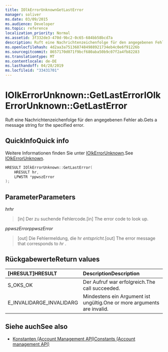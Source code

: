 ```yaml
---
title: IOlkErrorUnknownGetLastError
manager: soliver
ms.date: 03/09/2015
ms.audience: Developer
ms.topic: reference
localization_priority: Normal
ms.assetid: 3f332de3-470d-9bc2-0c65-684bb58bcd7a
description: Ruft eine Nachrichtenzeichenfolge für den angegebenen Fehler ab.
ms.openlocfilehash: 4d2aa3a7513687484988921734eb4c0e6f91226b
ms.sourcegitcommit: 8657170d071f9bcf680aba50b9c07f2a4fb82283
ms.translationtype: MT
ms.contentlocale: de-DE
ms.lasthandoff: 04/28/2019
ms.locfileid: "33431701"
---
```

# <a name="iolkerrorunknowngetlasterror"></a><span data-ttu-id="b4eb4-103">IOlkErrorUnknown::GetLastError</span><span class="sxs-lookup"><span data-stu-id="b4eb4-103">IOlkErrorUnknown::GetLastError</span></span>

<span data-ttu-id="b4eb4-104">Ruft eine Nachrichtenzeichenfolge für den angegebenen Fehler ab.</span><span class="sxs-lookup"><span data-stu-id="b4eb4-104">Gets a message string for the specified error.</span></span> 
  
## <a name="quick-info"></a><span data-ttu-id="b4eb4-105">QuickInfo</span><span class="sxs-lookup"><span data-stu-id="b4eb4-105">Quick info</span></span>

<span data-ttu-id="b4eb4-106">Weitere Informationen finden Sie unter [IOlkErrorUnknown](iolkerrorunknown.md).</span><span class="sxs-lookup"><span data-stu-id="b4eb4-106">See [IOlkErrorUnknown](iolkerrorunknown.md).</span></span>
  
```cpp
HRESULT IOlkErrorUnknown::GetLastError(  
    HRESULT hr, 
    LPWSTR *ppwszError 
); 

```

## <a name="parameters"></a><span data-ttu-id="b4eb4-107">Parameter</span><span class="sxs-lookup"><span data-stu-id="b4eb4-107">Parameters</span></span>

<span data-ttu-id="b4eb4-108">_hr_</span><span class="sxs-lookup"><span data-stu-id="b4eb4-108">_hr_</span></span>
  
> <span data-ttu-id="b4eb4-109">[in] Der zu suchende Fehlercode.</span><span class="sxs-lookup"><span data-stu-id="b4eb4-109">[in] The error code to look up.</span></span>
    
<span data-ttu-id="b4eb4-110">_ppwszError_</span><span class="sxs-lookup"><span data-stu-id="b4eb4-110">_ppwszError_</span></span>
  
> <span data-ttu-id="b4eb4-111">[out] Die Fehlermeldung, die hr *entspricht.*</span><span class="sxs-lookup"><span data-stu-id="b4eb4-111">[out] The error message that corresponds to  *hr*  .</span></span> 
    
## <a name="return-values"></a><span data-ttu-id="b4eb4-112">Rückgabewerte</span><span class="sxs-lookup"><span data-stu-id="b4eb4-112">Return values</span></span>

|<span data-ttu-id="b4eb4-113">**[HRESULT]**</span><span class="sxs-lookup"><span data-stu-id="b4eb4-113">**HRESULT**</span></span>|<span data-ttu-id="b4eb4-114">**Description**</span><span class="sxs-lookup"><span data-stu-id="b4eb4-114">**Description**</span></span>|
|:-----|:-----|
|<span data-ttu-id="b4eb4-115">S_OK</span><span class="sxs-lookup"><span data-stu-id="b4eb4-115">S_OK</span></span>  <br/> |<span data-ttu-id="b4eb4-116">Der Aufruf war erfolgreich.</span><span class="sxs-lookup"><span data-stu-id="b4eb4-116">The call succeeded.</span></span>  <br/> |
|<span data-ttu-id="b4eb4-117">E_INVALIDARG</span><span class="sxs-lookup"><span data-stu-id="b4eb4-117">E_INVALIDARG</span></span>  <br/> |<span data-ttu-id="b4eb4-118">Mindestens ein Argument ist ungültig.</span><span class="sxs-lookup"><span data-stu-id="b4eb4-118">One or more arguments are invalid.</span></span>  <br/> |
   
## <a name="see-also"></a><span data-ttu-id="b4eb4-119">Siehe auch</span><span class="sxs-lookup"><span data-stu-id="b4eb4-119">See also</span></span>

- [<span data-ttu-id="b4eb4-120">Konstanten (Account Management API)</span><span class="sxs-lookup"><span data-stu-id="b4eb4-120">Constants (Account management API)</span></span>](constants-account-management-api.md)

